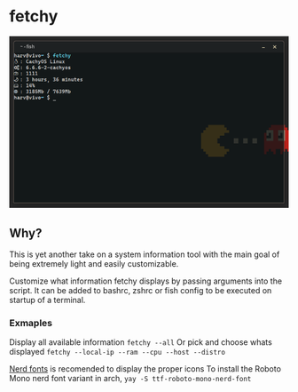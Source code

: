 # fetchy
![example](/example.png)

## Why?
This is yet another take on a system information tool with the main goal of being extremely light and easily customizable.

Customize what information fetchy displays by passing arguments into the script. It can be added to bashrc, zshrc or fish config to be executed on startup of a terminal.

### Exmaples
Display all available information
```fetchy --all```
Or pick and choose whats displayed
```fetchy --local-ip --ram --cpu --host --distro```

[Nerd fonts](https://www.nerdfonts.com/) is recomended to display the proper icons
To install the Roboto Mono nerd font variant in arch,
```yay -S ttf-roboto-mono-nerd-font```
